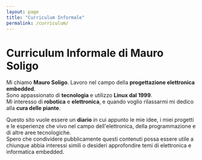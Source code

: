 ```yaml
---
layout: page
title: "Curriculum Informale"
permalink: /curriculum/
---
```


# Curriculum Informale di Mauro Soligo

Mi chiamo **Mauro Soligo**. Lavoro nel campo della **progettazione elettronica embedded**.  
Sono appassionato di **tecnologia** e utilizzo **Linux dal 1999**.  
Mi interesso di **robotica** e **elettronica**, e quando voglio rilassarmi mi dedico alla **cura delle piante**.

Questo sito vuole essere un **diario** in cui appunto le mie idee, i miei progetti e le esperienze che vivo nel campo dell'elettronica, della programmazione e di altre aree tecnologiche.  
Spero che condividere pubblicamente questi contenuti possa essere utile a chiunque abbia interessi simili o desideri approfondire temi di elettronica e informatica embedded.
